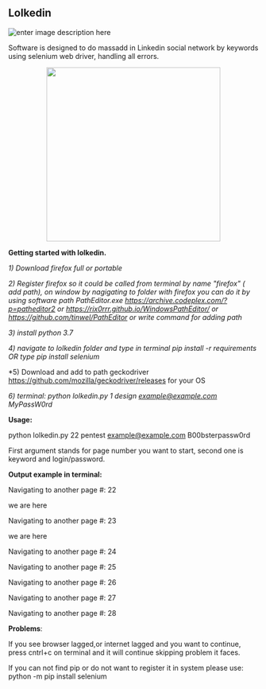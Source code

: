 

## Lolkedin

![enter image description here](https://image.ibb.co/dzKh9p/lolkedin.png)

Software is designed to do massadd in Linkedin social network by keywords using selenium web driver, handling all errors.

<p align="center">
 <a href=https://streamable.com/zmy5q> <img src="https://preview.ibb.co/nGWhaU/videos.png" width="350"/> </a>
</p>


**Getting started with lolkedin.**

*1) Download firefox full or portable*

*2) Register firefox so it could be called from terminal by name "firefox" ( add path), on window by nagigating to folder with firefox
you can do it by using software path PathEditor.exe https://archive.codeplex.com/?p=patheditor2 or https://rix0rrr.github.io/WindowsPathEditor/ or https://github.com/tinwel/PathEditor or write command for adding path*

*3) install python 3.7*

*4) navigate to lolkedin folder and type in terminal pip install -r requirements OR type pip install selenium*

*5) Download and add to path geckodriver https://github.com/mozilla/geckodriver/releases for your OS


*6) terminal: python lolkedin.py 1 design example@example.com MyPassW0rd*


**Usage:**

python lolkedin.py 22 pentest example@example.com B00bsterpassw0rd
 
First argument stands for page number you want to start, second one is keyword and login/password.



**Output example in terminal:**

Navigating to another page #: 22 

we are here 

Navigating to another page #: 23 

we are here 

Navigating to another page #: 24 

Navigating to another page #: 25 

Navigating to another page #: 26 

Navigating to another page #: 27 

Navigating to another page #: 28 


**Problems**:

If you see browser lagged,or internet lagged and you want to continue, press cntrl+c on terminal and it will continue skipping problem it faces.

If you can not find pip or do not want to register it in system please use: python -m pip install selenium

